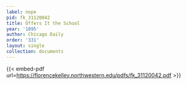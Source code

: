 ```yaml
---
label: nope
pid: fk_31120042
title: Offers It the School
year: '1895'
author: Chicago Daily
order: '331'
layout: single
collection: documents
---
```



{{< embed-pdf url=https://florencekelley.northwestern.edu/pdfs/fk_31120042.pdf >}}